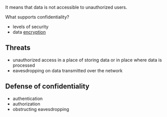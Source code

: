 It means that data is not accessible to unauthorized users.

What supports confidentiality?

- levels of security
- data [encryption](Encryption.md)

## Threats

- unauthorized access in a place of storing data or in place where data is processed
- eavesdropping on data transmitted over the network

## Defense of confidentiality

- authentication
- authorization
- obstructing eavesdropping
